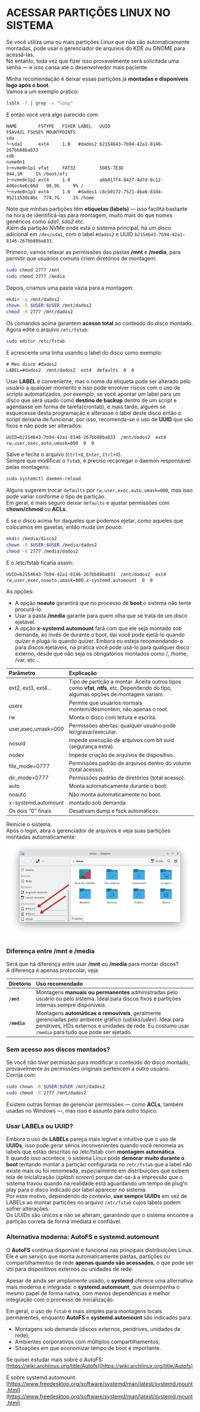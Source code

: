 # ACESSAR PARTIÇÕES LINUX NO SISTEMA
Se você utiliza uma ou mais partições Linux que não são automaticamente montadas, pode usar o gerenciador de arquivos do KDE ou GNOME para acessá-las.  
No entanto, toda vez que fizer isso provavelmente será solicitada uma senha — e isso cansa até o desenvolvedor mais paciente.  

Minha recomendação é deixar essas partições já **montadas e disponíveis logo após o boot**.  
Vamos a um exemplo prático:

```bash
lsblk -f | grep -v "loop"
```

E então você verá algo parecido com:
```
NAME        FSTYPE   FSVER LABEL   UUID                                 FSAVAIL FSUSE% MOUNTPOINTS
sda                                                                                    
└─sda1      ext4     1.0   #dados2 b2154643-7b94-42a1-8146-267bb88ba833                
sdb                                                                                    
nvme0n1                                                                                
├─nvme0n1p1 vfat     FAT32         5085-7E3D                             944,1M     1% /boot/efi
├─nvme0n1p2 ext4     1.0           a6b817f4-8427-4d7d-8c12-4d6ec6e6c66d   98,9G     9% /
└─nvme0n1p3 ext4     1.0   #dados1 c8cb0172-7521-4ba6-83d4-95211530c8bc  774,7G     1% /home
```

Note que minhas partições têm **etiquetas (labels)** — isso facilita bastante na hora de identificá-las para montagem, muito mais do que nomes genéricos como *sda1*, *sda2* etc.  
Além da partição NVMe onde está o sistema principal, há um disco adicional em `/dev/sda1`, com o label `#dados2` e UUID `b2154643-7b94-42a1-8146-267bb88ba833`.

Primeiro, vamos relaxar as permissões das pastas **/mnt** e **/media**, para permitir que usuários comuns criem diretórios de montagem:

```bash
sudo chmod 2777 /mnt
sudo chmod 2777 /media
```

Depois, criamos uma pasta vazia para a montagem:
```bash
mkdir -p /mnt/dados2
chown -R $USER:$USER /mnt/dados2
chmod -R 2777 /mnt/dados2
```

Os comandos acima garantem **acesso total** ao conteúdo do disco montado.  
Agora edite o arquivo `/etc/fstab`:

```bash
sudo editor /etc/fstab
```

E acrescente uma linha usando o label do disco como exemplo:
```
# Meu disco #dados2
LABEL=#dados2  /mnt/dados2  ext4  defaults  0  0
```

Usar **LABEL** é conveniente, mas o nome da etiqueta pode ser alterado pelo usuário a qualquer momento e isso pode envolver riscos com o uso de scripts automatizados, por exemplo, se você apontar um label para um disco que será usado como **destino de backup** dentro de um script e agendasse em forma de tarefa(crontab), e mais tarde, alguém se esquecesse desta programação e alterasse o label deste disco então o script deixaria de funcionar, por isso,  recomenda-se o uso de **UUID** que são fixos e não pode ser alterados:
```
UUID=b2154643-7b94-42a1-8146-267bb88ba833  /mnt/dados2  ext4  rw,user,exec,auto,umask=000  0  0
```
Salve e feche o arquivo (`Ctrl+O`, `Enter`, `Ctrl+X`).     
Sempre que modificar o `fstab`, é preciso recarregar o daemon responsável pelas montagens:
```bash
sudo systemctl daemon-reload
```
Alguns sugerem trocar `defaults` por `rw,user,exec,auto,umask=000`, mas isso pode variar conforme o tipo de partição.  
Em geral, é mais seguro deixar `defaults` e ajustar permissões com **chown/chmod** ou **ACLs**.


E se o disco acima for daqueles que podemos ejetar, como aqueles que colocamos em gavetas, então muda um pouco:
```bash
mkdir /media/disco2
chown -R $USER:$USER /media/dados2
chmod -R 2777 /media/dados2
```
E o /etc/fstab ficaria assim:
```
UUID=b2154643-7b94-42a1-8146-267bb88ba833  /mnt/dados2  ext4  rw,user,exec,noauto,umask=000,x-systemd.automount  0  0
```
As opções:  
* A opção **noauto** garantirá que no processo de **boot** o sistema não tente procurá-lo.  
* Usar a pasta **/media** garante para quem olha que se trata de um disco ejetável.  
* A opção **x-systemd.automount** fará com que ele seja montado sob demanda, ao invés de durante o boot, daí você pode ejetá-lo quando quizer e plugá-lo quando quizer. Embora eu esteja recomendando-o para discos ejetáveis, na prática você pode usá-lo para qualquer disco externo, desde que não seja os obrigatórios montados como /, /home, /var, etc...



| Parâmetro | Explicação |  
|:--|:--|  
|ext2, ext3, ext4... | Tipo de partição a montar. Aceita outros tipos como **vfat**, **ntfs**, etc. Dependendo do tipo, algumas opções de montagem variam. |  
|users | Permite que usuários normais montem/desmontem, não apenas o root. |  
|rw | Monta o disco com leitura e escrita. |  
|user,exec,umask=000 | Permissões abertas: qualquer usuário pode ler/gravar/executar. |  
|nosuid | Impede execução de arquivos com bit suid (segurança extra). |  
|nodev | Impede criação de arquivos de dispositivo. |
|file_mode=0777 | Permissões padrão de arquivos dentro do volume (total acesso). |  
|dir_mode=0777 | Permissões padrão de diretórios (total acesso). |  
|auto | Monta automaticamente durante o boot. |  
|noauto | Não monta automaticamente no boot. |  
|x-systemd.automount|montado sob demanda|  
|Os dois “0” finais | Desativam dump e fsck automáticos. |  

Reinicie o sistema.  
Após o login, abra o gerenciador de arquivos e veja suas partições montadas automaticamente:  
![Gerenciador de disco mostrando as etiquetas fornecidas](../img/debian-gerenciador-discos-montados.png)

### Diferença entre /mnt e /media
Será que há diferença entre usar **/mnt** ou **/media** para montar discos?  
A diferença é apenas protocolar, veja:  

| Diretório | Uso recomendado |
|:--|:--|
| **`/mnt`** | Montagens **manuais ou permanentes** administradas pelo usuário ou pelo sistema. Ideal para discos fixos e partições internas sempre disponíveis. |
| **`/media`** | Montagens **automáticas e removíveis**, geralmente gerenciadas pelo ambiente gráfico (*udisks/udev*). Ideal para pendrives, HDs externos e unidades de rede. Eu costumo usar `/media` para tudo que pode ser ejetado. |

### Sem acesso aos discos montados?
Se você não tiver permissão para modificar o conteúdo do disco montado, provavelmente as permissões originais pertencem a outro usuário.  
Corrija com:
```bash
sudo chown -R $USER:$USER /mnt/dados2
sudo chmod -R 2777 /mnt/dados2
```

Existem outras formas de gerenciar permissões — como **ACLs**, também usadas no Windows —, mas isso é assunto para outro tópico.

### Usar LABELs ou UUID?
Embora o uso de **LABELs** pareça mais legível e intuitivo que o uso de **UUIDs**, isso pode gerar sérios inconvenientes quando você renomeia as labels que estão descritas no /etc/fstab com **montagem automática**.  
E quando isso acontece, o sistema Linux pode **demorar muito durante o boot** tentando montar a partição configurada no `/etc/fstab` que a label não existe mais ou foi renomeada, especialmente em distribuições que exibem tela de inicialização (*splash screen*) porque dar-se-á a impressão que o sistema travou quando na realidade está aguardando um tempo de plug'n play para o disco indicado por label aparecer no sistema.  
Por esse motivo, dependendo do contexto, **use sempre UUIDs** em vez de LABELs ao montar partições no arquivo `/etc/fstab` cujos labels podem sofrer alterações.  
Os UUIDs são únicos e não se alteram, garantindo que o sistema encontre a partição correta de forma imediata e confiável.

### Alternativa moderna: AutoFS e systemd.automount
O **AutoFS** continua disponível e funcional nas principais distribuições Linux.  
Ele é um serviço que monta automaticamente pastas, partições ou compartilhamentos de rede **apenas quando são acessados**, o que pode ser útil para dispositivos externos ou unidades de rede.

Apesar de ainda ser amplamente usado, o **systemd** oferece uma alternativa mais moderna e integrada: o **systemd.automount**, que desempenha o mesmo papel de forma nativa, com menos dependências e melhor integração com o processo de inicialização.

Em geral, o uso de `fstab` é mais simples para montagens locais permanentes, enquanto **AutoFS** e **systemd.automount** são indicados para:
- Montagens sob demanda (discos externos, pendrives, unidades de rede);
- Ambientes corporativos com múltiplos compartilhamentos;
- Situações em que economizar tempo de boot é importante.

Se quiser estudar mais sobre o AutoFS:
[https://wiki.archlinux.org/title/Autofs](https://wiki.archlinux.org/title/Autofs)

E sobre systemd.automount:
[https://www.freedesktop.org/software/systemd/man/latest/systemd.mount.html](https://www.freedesktop.org/software/systemd/man/latest/systemd.mount.html)



